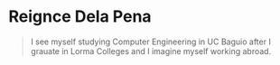 # Reignce Dela Pena
> I see myself studying Computer Engineering in UC Baguio after I grauate in Lorma Colleges and I imagine myself working abroad.